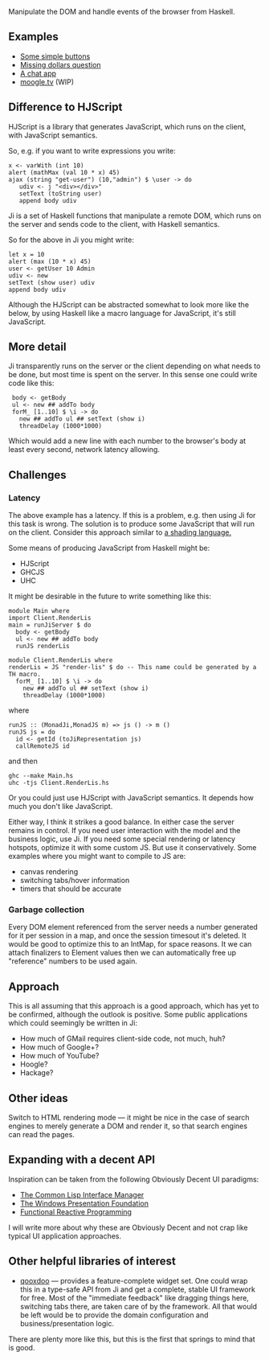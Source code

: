 Manipulate the DOM and handle events of the browser from Haskell.

## Examples

* [Some simple buttons](http://chrisdone.com/ji/buttons/)
* [Missing dollars question](http://chrisdone.com/ji/missing-dollars/)
* [A chat app](http://chrisdone.com/ji/chat/)
* [moogle.tv](http://moogle.tv/) (WIP)

## Difference to HJScript

HJScript is a library that generates JavaScript, which runs on the
client, with JavaScript semantics.

So, e.g. if you want to write expressions you write:

    x <- varWith (int 10)
    alert (mathMax (val 10 * x) 45)
    ajax (string "get-user") (10,"admin") $ \user -> do
       udiv <- j "<div></div>"
       setText (toString user)
       append body udiv

Ji is a set of Haskell functions that manipulate a remote DOM, which
runs on the server and sends code to the client, with Haskell
semantics.

So for the above in Ji you might write:

    let x = 10
    alert (max (10 * x) 45)
    user <- getUser 10 Admin
    udiv <- new
    setText (show user) udiv
    append body udiv

Although the HJScript can be abstracted somewhat to look more like the
below, by using Haskell like a macro language for JavaScript, it's
still JavaScript.

## More detail

Ji transparently runs on the server or the client depending on what
needs to be done, but most time is spent on the server. In this sense
one could write code like this:

     body <- getBody
     ul <- new ## addTo body
     forM_ [1..10] $ \i -> do
       new ## addTo ul ## setText (show i)
       threadDelay (1000*1000)

Which would add a new line with each number to the browser's body at
least every second, network latency allowing.

## Challenges

### Latency

The above example has a latency. If this is a problem, e.g. then using
Ji for this task is wrong. The solution is to produce some JavaScript
that will run on the client. Consider this approach similar to [a
shading language.](http://en.wikipedia.org/wiki/Shading_language)

Some means of producing JavaScript from Haskell might be:

* HJScript
* GHCJS
* UHC

It might be desirable in the future to write something like this:

    module Main where
    import Client.RenderLis
    main = runJiServer $ do
      body <- getBody
      ul <- new ## addTo body
      runJS renderLis

    module Client.RenderLis where
    renderLis = JS "render-lis" $ do -- This name could be generated by a TH macro.
      forM_ [1..10] $ \i -> do
        new ## addTo ul ## setText (show i)
        threadDelay (1000*1000)

where

    runJS :: (MonadJi,MonadJS m) => js () -> m ()
    runJS js = do
      id <- getId (toJiRepresentation js)
      callRemoteJS id

and then

    ghc --make Main.hs
    uhc -tjs Client.RenderLis.hs

Or you could just use HJScript with JavaScript semantics. It depends
how much you don't like JavaScript.

Either way, I think it strikes a good balance. In either case the
server remains in control. If you need user interaction with the model
and the business logic, use Ji. If you need some special rendering or
latency hotspots, optimize it with some custom JS. But use it
conservatively. Some examples where you might want to compile to JS
are:

* canvas rendering
* switching tabs/hover information
* timers that should be accurate

### Garbage collection

Every DOM element referenced from the server needs a number generated
for it per session in a map, and once the session timesout it's
deleted. It would be good to optimize this to an IntMap, for space
reasons. It we can attach finalizers to Element values then we can
automatically free up "reference" numbers to be used again.

## Approach

This is all assuming that this approach is a good approach, which has
yet to be confirmed, although the outlook is positive. Some public
applications which could seemingly be written in Ji:

* How much of GMail requires client-side code, not
  much, huh?
* How much of Google+?
* How much of YouTube?
* Hoogle?
* Hackage?

## Other ideas

Switch to HTML rendering mode — it might be nice in the case of search
engines to merely generate a DOM and render it, so that search engines
can read the pages.

## Expanding with a decent API

Inspiration can be taken from the following Obviously Decent UI
paradigms:

* [The Common Lisp Interface Manager](http://en.wikipedia.org/wiki/Common_Lisp_Interface_Manager)
* [The Windows Presentation Foundation](http://en.wikipedia.org/wiki/Windows_Presentation_Foundation)
* [Functional Reactive Programming](http://en.wikipedia.org/wiki/Functional_reactive_programming)

I will write more about why these are Obviously Decent and not crap
like typical UI application approaches.

## Other helpful libraries of interest

* [qooxdoo](http://qooxdoo.org/demo) — provides a feature-complete
  widget set. One could wrap this in a type-safe API from Ji and get a
  complete, stable UI framework for free. Most of the "immediate
  feedback" like dragging things here, switching tabs there, are taken
  care of by the framework. All that would be left would be to provide
  the domain configuration and business/presentation logic.

There are plenty more like this, but this is the first that springs to
mind that is good.
